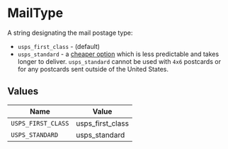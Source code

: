 # MailType

A string designating the mail postage type:
* `usps_first_class` - (default)
* `usps_standard` - a <a href="https://lob.com/pricing/print-mail#compare" target="_blank">cheaper option</a> which is
less predictable and takes longer to deliver. `usps_standard` cannot be used with `4x6`
postcards or for any postcards sent outside of the United States.



## Values

| Name               | Value              |
| ------------------ | ------------------ |
| `USPS_FIRST_CLASS` | usps_first_class   |
| `USPS_STANDARD`    | usps_standard      |